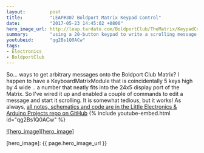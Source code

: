 ```yaml
---
layout:         post
title:          "LEAP#307 Boldport Matrix Keypad Control"
date:           "2017-05-23 14:45:02 +0800"
hero_image_url: http://leap.tardate.com/BoldportClub/TheMatrix/KeypadControl/assets/KeypadControl_build.jpg
summary:        "using a 20-button keypad to write a scrolling message on the Boldport Club Matrix"
youtubeid:      "qg2Bs1Q0ACw"
tags:
- Electronics
- BoldportClub
---
```



So... ways to get arbitrary messages onto the Boldport Club Matrix?
I happen to have a KeyboardMatrixModule that is coincidentally 5 keys high by 4 wide .. a number that neatly fits into the 24x5 display port of the Matrix.
So I've wired it up and enabled a couple of commands to edit a message and start it scrolling.
It is somewhat tedious, but it works!
As always, [all notes, schematics and code are in the Little Electronics & Arduino Projects repo on GitHub][project]
{% include youtube-embed.html id="qg2Bs1Q0ACw" %}

[![hero_image][hero_image]][project]

[leap]: http://leap.tardate.com
[project]: https://github.com/tardate/LittleArduinoProjects/tree/master/BoldportClub/TheMatrix/KeypadControl
[hero_image]: {{ page.hero_image_url }}
